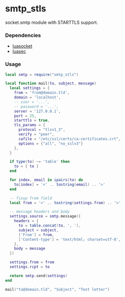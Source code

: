 # smtp_stls

socket.smtp module with STARTTLS support.

### Dependencies

- [luasocket](https://github.com/lunarmodules/luasocket)
- [luasec](https://github.com/brunoos/luasec)

### Usage

```lua
local smtp = require("smtp_stls")

local function mail(to, subject, message)
  local settings = {
    from = 'from@domain.tld',
    domain = 'localhost',
    -- user = '...',
    -- password = '...',
    server = '127.0.0.1',
    port = 25,
    starttls = true,
    tls_params = {
      protocol = "tlsv1_3",
      verify = "peer",
      cafile = "/etc/ssl/certs/ca-certificates.crt",
      options = {"all", "no_sslv3"}
    },
  }

  if type(to) ~= 'table' then
    to = { to }
  end

  for index, email in ipairs(to) do
    to[index] = '<' .. tostring(email) .. '>'
  end

  -- fixup from field
  local from = '<' .. tostring(settings.from) .. '>'

  -- message headers and body
  settings.source = smtp.message({
    headers = {
      to = table.concat(to, ', '),
      subject = subject,
      ['From'] = from,
      ['Content-type'] = 'text/html; charset=utf-8',
    },
    body = message
  })

  settings.from = from
  settings.rcpt = to

  return smtp.send(settings)
end

mail("to@domain.tld", "Subject", "Test letter")
```
